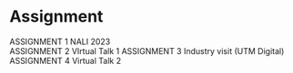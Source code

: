 # Assignment
ASSIGNMENT 1 NALI 2023<br>
ASSIGNMENT 2 VIrtual Talk 1
ASSIGNMENT 3 Industry visit (UTM Digital)
ASSIGNMENT 4 Virtual Talk 2
